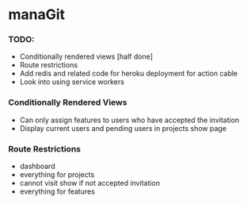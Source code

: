 # manaGit

### TODO:
* Conditionally rendered views [half done]
* Route restrictions
* Add redis and related code for heroku deployment for action cable
* Look into using service workers 

### Conditionally Rendered Views
* Can only assign features to users who have accepted the invitation
* Display current users and pending users in projects show page

### Route Restrictions
* dashboard
* everything for projects
* cannot visit show if not accepted invitation
* everything for features
